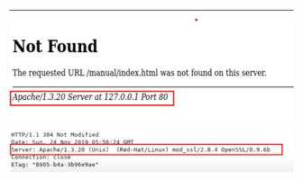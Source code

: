 ___
![](Courses/Exploited%20machines/Kiotprix/Findings/assests/Pasted%20image%2020250903195826.png)

![](Courses/Exploited%20machines/Kiotprix/Findings/assests/Pasted%20image%2020250903200924.png)
